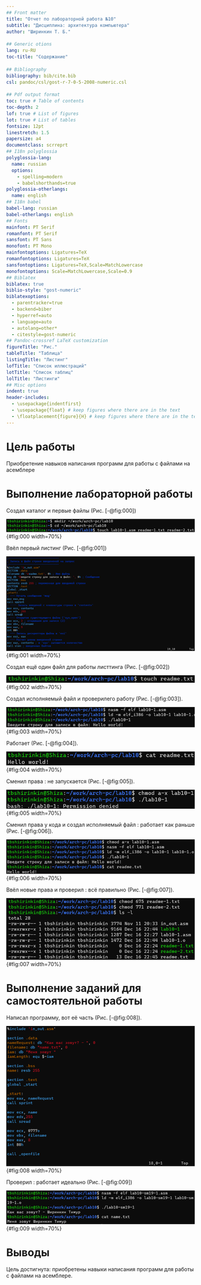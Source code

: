 ```yaml
---
## Front matter
title: "Отчет по лабораторной работа №10"
subtitle: "Дисциплина: архитектура компьютера"
author: "Ширинкин Т. Б."

## Generic otions
lang: ru-RU
toc-title: "Содержание"

## Bibliography
bibliography: bib/cite.bib
csl: pandoc/csl/gost-r-7-0-5-2008-numeric.csl

## Pdf output format
toc: true # Table of contents
toc-depth: 2
lof: true # List of figures
lot: true # List of tables
fontsize: 12pt
linestretch: 1.5
papersize: a4
documentclass: scrreprt
## I18n polyglossia
polyglossia-lang:
  name: russian
  options:
    - spelling=modern
    - babelshorthands=true
polyglossia-otherlangs:
  name: english
## I18n babel
babel-lang: russian
babel-otherlangs: english
## Fonts
mainfont: PT Serif
romanfont: PT Serif
sansfont: PT Sans
monofont: PT Mono
mainfontoptions: Ligatures=TeX
romanfontoptions: Ligatures=TeX
sansfontoptions: Ligatures=TeX,Scale=MatchLowercase
monofontoptions: Scale=MatchLowercase,Scale=0.9
## Biblatex
biblatex: true
biblio-style: "gost-numeric"
biblatexoptions:
  - parentracker=true
  - backend=biber
  - hyperref=auto
  - language=auto
  - autolang=other*
  - citestyle=gost-numeric
## Pandoc-crossref LaTeX customization
figureTitle: "Рис."
tableTitle: "Таблица"
listingTitle: "Листинг"
lofTitle: "Список иллюстраций"
lotTitle: "Список таблиц"
lolTitle: "Листинги"
## Misc options
indent: true
header-includes:
  - \usepackage{indentfirst}
  - \usepackage{float} # keep figures where there are in the text
  - \floatplacement{figure}{H} # keep figures where there are in the text
---
```


# Цель работы

Приобретение навыков написания программ для работы с файлами на асемблере

# Выполнение лабораторной работы

Создал каталог и первые файлы (Рис. [-@fig:000])

![Рис. 0 Создал каталог и первые файлы](image/0.png){#fig:000 width=70%}

Ввёл первый листинг (Рис. [-@fig:001])

![Рис. 1 Ввёл первый листинг](image/1.png){#fig:001 width=70%}

Создал ещё один файл для работы листтинга (Рис. [-@fig:002])

![Рис. 2 Создал ещё один файл для работы листтинга](image/2.png){#fig:002 width=70%}

Создал исполняемый файл и проверилего работу (Рис. [-@fig:003]).

![Рис. 3 Создал исполняемый файл и проверилего работу](image/3.png){#fig:003 width=70%}

Работает (Рис. [-@fig:004]).

![Рис. 4 Работает](image/4.png){#fig:004 width=70%}

Сменил права : не запускается (Рис. [-@fig:005]).

![Рис. 5 Сменил права : не запускается](image/5.png){#fig:005 width=70%}

Сменил права у кода и создал исполняемый файл : работает как раньше (Рис. [-@fig:006]).

![Рис. 6 Сменил права у кода и создал исполняемый файл : работает как раньше](image/6.png){#fig:006 width=70%}

Ввёл новые права и проверил : всё правильно (Рис. [-@fig:007]).

![Рис. 7 Ввёл новые права и проверил : всё правильно](image/7.png){#fig:007 width=70%}

# Выполнение заданий для самостоятельной работы

Написал программу, вот её часть (Рис. [-@fig:008]).

![Рис. 8 Написал программу, вот её часть](image/8.png){#fig:008 width=70%}

Проверил : работает идеально (Рис. [-@fig:009])

![Рис. 9 Проверил : работает идеально](image/9.png){#fig:009 width=70%}

# Выводы

Цель достигнута: приобретены навыки написания программ для работы с файлами на асемблере.